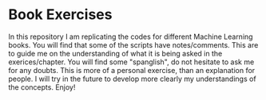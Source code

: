 # Book Exercises
In this repository I am replicating the codes for different Machine Learning books. 
You will find that some of the scripts have notes/comments. This are to guide me on the understanding of what it is being asked in the exerices/chapter.
You will find some "spanglish", do not hesitate to ask me for any doubts.
This is more of a personal exercise, than an explanation for people. I will try in the future to develop more clearly my understandings of the concepts. 
Enjoy!
